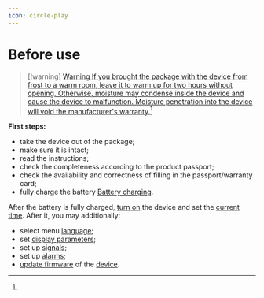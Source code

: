 ```yaml
---
icon: circle-play
---
```


# Before use



> \[!warning] [Warning If you brought the package with the device from frost to a warm room, leave it to warm up for two hours without opening. Otherwise, moisture may condense inside the device and cause the device to malfunction. Moisture penetration into the device will void the manufacturer's warranty.](#user-content-fn-1)[^1]

**First steps:**

* take the device out of the package;
* make sure it is intact;
* read the instructions;
* check the completeness according to the product passport;
* check the availability and correctness of filling in the passport/warranty card;
* fully charge the battery [Battery charging](battery-charging.md).

After the battery is fully charged, [turn on](turning-on-and-off.md) the device and set the [current time](../settings/device-settings/9-time-settings.md). After it, you may additionally:

* select menu [language](../settings/device-settings/8-language-selection.md);&#x20;
* set [display parameters](../settings/device-settings/5-screen-settings.md);
* set up [signals](../settings/indication-sound-vibration-light.md);&#x20;
* set up [alarms](../settings/alarms.md);&#x20;
* [update firmware](firmware-update.md) of the [device](../info/device-info.md).&#x20;

[^1]: 
